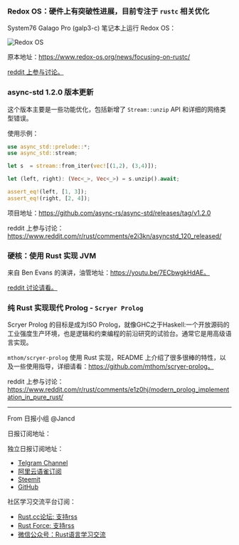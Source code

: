 ### Redox OS：硬件上有突破性进展，目前专注于 `rustc` 相关优化

System76 Galago Pro (galp3-c) 笔记本上运行 Redox OS：

![Redox OS](https://raw.githubusercontent.com/RCTT/rustcc/master/daily/images/2019/11/system76-galp3-c.jpg)

原本地址：https://www.redox-os.org/news/focusing-on-rustc/

[reddit 上参与讨论。](https://www.reddit.com/r/rust/comments/e2ssqr/redox_os_real_hardware_breakthroughs_and_focusing/)

### async-std 1.2.0 版本更新

这个版本主要是一些功能优化，包括新增了 `Stream::unzip` API 和详细的网络类型错误。

使用示例：

```rust
use async_std::prelude::*;
use async_std::stream;

let s  = stream::from_iter(vec![(1,2), (3,4)]);

let (left, right): (Vec<_>, Vec<_>) = s.unzip().await;

assert_eq!(left, [1, 3]);
assert_eq!(right, [2, 4]);
```

项目地址：https://github.com/async-rs/async-std/releases/tag/v1.2.0

reddit 上参与讨论：https://www.reddit.com/r/rust/comments/e2i3kn/asyncstd_120_released/

### 硬核：使用 Rust 实现 JVM

来自 Ben Evans 的演讲，油管地址：https://youtu.be/7ECbwgkHdAE。

[reddit 讨论请看。](https://www.reddit.com/r/rust/comments/e2sb9c/implementing_a_simple_jvm_in_rust_by_ben_evans/)

### 纯 Rust 实现现代 Prolog - `Scryer Prolog`

Scryer Prolog 的目标是成为ISO Prolog，就像GHC之于Haskell:一个开放源码的工业强度生产环境，也是逻辑和约束编程的前沿研究的试验台。通常它是用高级语言实现。

`mthom/scryer-prolog` 使用 Rust 实现，README 上介绍了很多很棒的特性，以及一些使用指导，详细请看：https://github.com/mthom/scryer-prolog。

reddit 上参与讨论：https://www.reddit.com/r/rust/comments/e1z0hj/modern_prolog_implementation_in_pure_rust/

---

From 日报小组 @Jancd

日报订阅地址：

独立日报订阅地址：
- [Telgram Channel](https://t.me/rust_daily_news )
- [阿里云语雀订阅](https://www.yuque.com/chaosbot/rustnews)
- [Steemit](https://steemit.com/@blackanger)
- [GitHub](https://github.com/RustStudy/rust_daily_news)

社区学习交流平台订阅：
- [Rust.cc论坛: 支持rss](https://rust.cc)
- [Rust Force: 支持rss](https://rustforce.net/)
- [微信公众号：Rust语言学习交流](https://rust.cc/article?id=ed7c9379-d681-47cb-9532-0db97d883f62)
